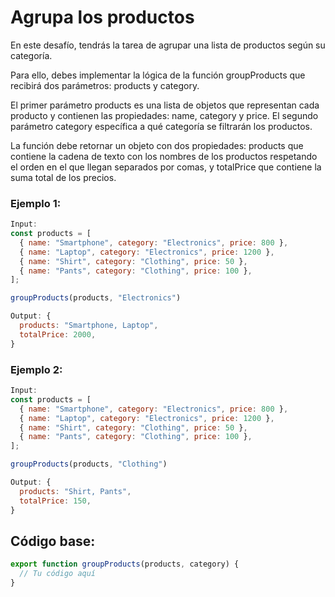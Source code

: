 # Agrupa los productos

En este desafío, tendrás la tarea de agrupar una lista de productos según su categoría.

Para ello, debes implementar la lógica de la función groupProducts que recibirá dos parámetros: products y category.

El primer parámetro products es una lista de objetos que representan cada producto y contienen las propiedades: name, category y price. El segundo parámetro category específica a qué categoría se filtrarán los productos.

La función debe retornar un objeto con dos propiedades: products que contiene la cadena de texto con los nombres de los productos respetando el orden en el que llegan separados por comas, y totalPrice que contiene la suma total de los precios.

### Ejemplo 1:

```javascript
Input:
const products = [
  { name: "Smartphone", category: "Electronics", price: 800 },
  { name: "Laptop", category: "Electronics", price: 1200 },
  { name: "Shirt", category: "Clothing", price: 50 },
  { name: "Pants", category: "Clothing", price: 100 },
];

groupProducts(products, "Electronics")

Output: {
  products: "Smartphone, Laptop",
  totalPrice: 2000,
}
```
### Ejemplo 2: 

```javascript
Input:
const products = [
  { name: "Smartphone", category: "Electronics", price: 800 },
  { name: "Laptop", category: "Electronics", price: 1200 },
  { name: "Shirt", category: "Clothing", price: 50 },
  { name: "Pants", category: "Clothing", price: 100 },
];

groupProducts(products, "Clothing")

Output: {
  products: "Shirt, Pants",
  totalPrice: 150,
}
```

## Código base:

```javascript
export function groupProducts(products, category) {
  // Tu código aquí
}
```